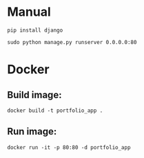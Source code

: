 # Manual
```
pip install django
```
```
sudo python manage.py runserver 0.0.0.0:80
```
# Docker
## Build image:
```
docker build -t portfolio_app .
```
## Run image:
```
docker run -it -p 80:80 -d portfolio_app
```